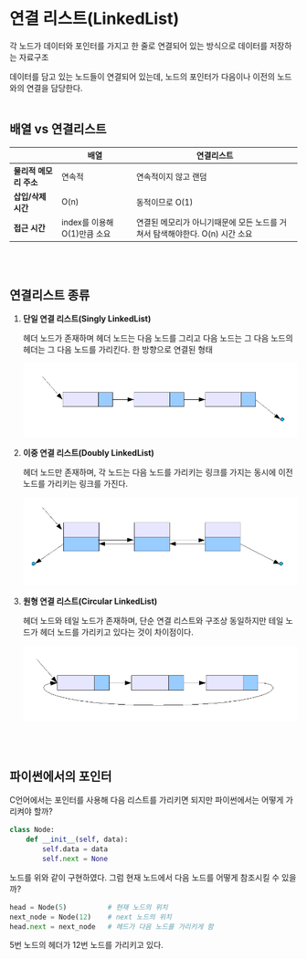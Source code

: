 # 연결 리스트(LinkedList)

각 노드가 데이터와 포인터를 가지고 한 줄로 연결되어 있는 방식으로 데이터를 저장하는 자료구조

데이터를 담고 있는 노드들이 연결되어 있는데, 노드의 포인터가 다음이나 이전의 노드와의 연결을 담당한다.
<br></br>
## 배열 vs 연결리스트

| | **배열** | **연결리스트**|
|--|--|--|
|**물리적 메모리 주소**| 연속적|  연속적이지 않고 랜덤|
|**삽입/삭제 시간**| O(n) | 동적이므로 O(1)|
|**접근 시간**| index를 이용해 O(1)만큼 소요 | 연결된 메모리가 아니기때문에 모든 노드를 거쳐서 탐색해야한다. O(n) 시간 소요 |
<br></br>
## 연결리스트 종류
1. **단일 연결 리스트(Singly LinkedList)**

    헤더 노드가 존재하며 헤더 노드는 다음 노드를 그리고 다음 노드는 그 다음 노드의 헤더는 그 다음 노드를 가리킨다. 한 방향으로 연결된 형태

    ![single](../../img/Single_linked_list.png)

2. **이중 연결 리스트(Doubly LinkedList)**

    헤더 노드만 존재하며, 각 노드는 다음 노드를 가리키는 링크를 가지는 동시에 이전 노드를 가리키는 링크를 가진다.

    ![double](../../img/Doubly_linked_list.png)

3. **원형 연결 리스트(Circular LinkedList)**

    헤더 노드와 테일 노드가 존재하며, 단순 연결 리스트와 구조상 동일하지만 테일 노드가 헤더 노드를 가리키고 있다는 것이 차이점이다.

    ![circular](../../img/Circurlar_linked_list.png)

<br></br>

## 파이썬에서의 포인터
C언어에서는 포인터를 사용해 다음 리스트를 가리키면 되지만 파이썬에서는 어떻게 가리켜야 할까?
```python
class Node:
    def __init__(self, data):
        self.data = data
        self.next = None
```

노드를 위와 같이 구현하였다. 그럼 현재 노드에서 다음 노드를 어떻게 참조시킬 수 있을까?

```python
head = Node(5)          # 현재 노드의 위치
next_node = Node(12)    # next 노드의 위치
head.next = next_node   # 헤드가 다음 노드를 가리키게 함
```
5번 노드의 헤더가 12번 노드를 가리키고 있다.

<br></br>

<!--
## 1. 단일 연결 리스트(Singly LinkedList)
단순 연결 리스트에서 구현해야할 항목
- 첫 번째 노드 삽입
- 중간 노드 삽입
- 마지막 노드 삽입
- 노드 삭제 >

